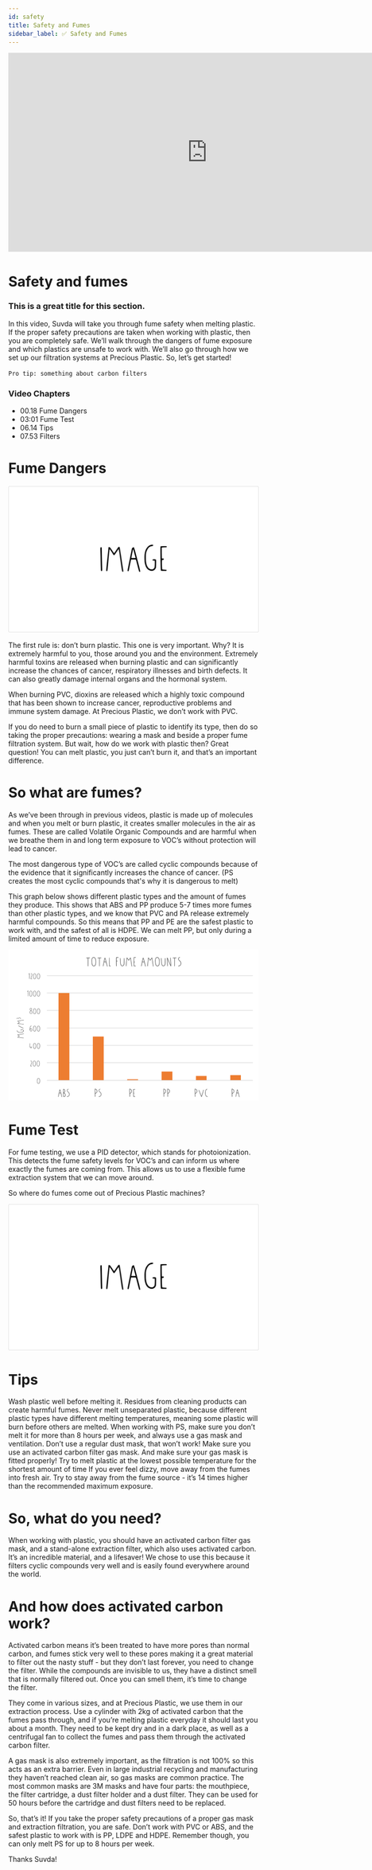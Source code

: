 ```yaml
---
id: safety
title: Safety and Fumes
sidebar_label: ✅ Safety and Fumes
---
```


<div class="videocontainer">
  <iframe width="800" height="400" src="https://www.youtube.com/embed/NpEaa2P7qZI" frameborder="0" allow="accelerometer; autoplay; encrypted-media; gyroscope; picture-in-picture" allowfullscreen></iframe>
</div>

<style>
:root {
  --highlight: #84cfec;
  --hover: #84cfec;
}
</style>

# Safety and fumes

<div class="videoChapters">
<div class="videoChaptersMain">

### This is a great title for this section.

In this video, Suvda will take you through fume safety when melting plastic. If the proper safety precautions are taken when working with plastic, then you are completely safe. We’ll walk through the dangers of fume exposure and which plastics are unsafe to work with. We’ll also go through how we set up our filtration systems at Precious Plastic.  So, let’s get started!

`Pro tip: something about carbon filters`


</div>
<div class="videoChaptersSidebar">

### Video Chapters

- 00.18 Fume Dangers
- 03:01 Fume Test
- 06.14 Tips
- 07.53 Filters

</div>
</div>

# Fume Dangers

![PP Image](assets/ppimage.jpg)

The first rule is: don’t burn plastic. This one is very important. Why? It is extremely harmful to you, those around you and the environment.  Extremely harmful toxins are released when burning plastic and can significantly increase the chances of cancer, respiratory illnesses and birth defects. It can also greatly damage internal organs and the hormonal system. 

When burning PVC, dioxins are released which a highly toxic compound that has been shown to increase cancer, reproductive problems and immune system damage. At Precious Plastic, we don’t work with PVC.

If you do need to burn a small piece of plastic to identify its type, then do so taking the proper precautions: wearing a mask and beside a proper fume filtration system. But wait, how do we work with plastic then? Great question! You can melt plastic, you just can’t burn it, and that’s an important difference. 

# So what are fumes? 

As we’ve been through in previous videos, plastic is made up of molecules and when you melt or burn plastic, it creates smaller molecules in the air as fumes. These are called Volatile Organic Compounds and are harmful when we breathe them in and long term exposure to VOC’s without protection will lead to cancer. 

The most dangerous type of VOC’s are called cyclic compounds because of the evidence that it significantly increases the chance of cancer. (PS creates the most cyclic compounds that's why it is dangerous to melt)
 
This graph below shows different plastic types and the amount of fumes they produce. This shows that ABS and PP produce 5-7 times more fumes than other plastic types, and we know that PVC and PA release extremely harmful compounds. So this means that PP and PE are the safest plastic to work with, and the safest of all is HDPE. We can melt PP, but only during a limited amount of time to reduce exposure. 

![PP Image](assets/fume-graph.png)

# Fume Test

For fume testing, we use a PID detector, which stands for photoionization. This detects the fume safety levels for VOC’s and can inform us where exactly the fumes are coming from. This allows us to use a flexible fume extraction system that we can move around. 

So where do fumes come out of Precious Plastic machines?

![PP Image](assets/ppimage.jpg)

# Tips

Wash plastic well before melting it. Residues from cleaning products can create harmful fumes. 
Never melt unseparated plastic,  because different plastic types have different melting temperatures, meaning some plastic will burn before others are melted. 
When working with PS, make sure you don’t melt it for more than 8 hours per week, and always use a gas mask and ventilation. 
Don’t use a regular dust mask, that won’t work! Make sure you use an activated carbon filter gas mask. And make sure your gas mask is fitted properly!
Try to melt plastic at the lowest possible temperature for the shortest amount of time
If you ever feel dizzy, move away from the fumes into fresh air. Try to stay away from the fume source - it’s 14 times higher than the recommended maximum exposure. 

# So, what do you need? 

When working with plastic, you should have an activated carbon filter gas mask, and a stand-alone extraction filter, which also uses activated carbon. It’s an incredible material, and a lifesaver! We chose to use this because it filters cyclic compounds very well and is easily found everywhere around the world. 

# And how does activated carbon work? 

Activated carbon means it’s been treated to have more pores than normal carbon, and fumes stick very well to these pores making it a great material to filter out the nasty stuff - but they don’t last forever, you need to change the filter. While the compounds are invisible to us, they have a distinct smell that is normally filtered out. Once you can smell them, it’s time to change the filter. 

They come in various sizes, and at Precious Plastic, we use them in our extraction process. Use a cylinder with 2kg of activated carbon that the fumes pass through, and if you’re melting plastic everyday it should last you about a month. They need to be kept dry and in a dark place, as well as a centrifugal fan to collect the fumes and pass them through the activated carbon filter. 

A gas mask is also extremely important, as the filtration is not 100% so this acts as an extra barrier. Even in large industrial recycling and manufacturing they haven’t reached clean air, so gas masks are common practice. The most common masks are 3M masks and have four parts: the mouthpiece, the filter cartridge, a dust filter holder and a dust filter. They can be used for 50 hours before the cartridge and dust filters need to be replaced. 

So, that’s it! If you take the proper safety precautions of a proper gas mask and extraction filtration, you are safe. Don’t work with PVC or ABS, and the safest plastic to work with is PP, LDPE and HDPE. Remember though, you can only melt PS for up to 8 hours per week. 

Thanks Suvda!
